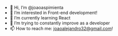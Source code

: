 - 👋 Hi, I’m @joaoaspimienta
- 👀 I’m interested in Front-end development!
- 🌱 I’m currently learning React
- 💞️ I’m trying to constantly improve as a developer
- 📫 How to reach me: joaoalejandro32@gmail.com!

<!---
joaoaspimienta/joaoaspimienta is a ✨ special ✨ repository because its `README.md` (this file) appears on your GitHub profile.
You can click the Preview link to take a look at your changes.
--->
